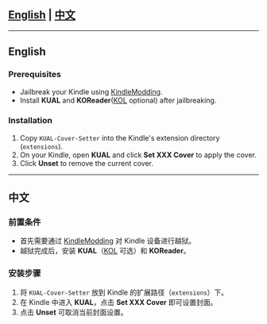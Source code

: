 ## [English](#english) | [中文](#中文)

---

## English

### Prerequisites

* Jailbreak your Kindle using [KindleModding](https://kindlemodding.org/).
* Install **KUAL** and **KOReader**([KOL](https://github.com/yparitcher/KUAL_Booklet) optional) after jailbreaking.

### Installation

1. Copy `KUAL-Cover-Setter` into the Kindle's extension directory (`extensions`).
2. On your Kindle, open **KUAL** and click **Set XXX Cover** to apply the cover.
3. Click **Unset** to remove the current cover.

---

## 中文

### 前置条件

* 首先需要通过 [KindleModding](https://kindlemodding.org/) 对 Kindle 设备进行越狱。
* 越狱完成后，安装 **KUAL**（[KOL](https://github.com/yparitcher/KUAL_Booklet) 可选）和 **KOReader**。

### 安装步骤

1. 将 `KUAL-Cover-Setter` 放到 Kindle 的扩展路径（`extensions`）下。
2. 在 Kindle 中进入 **KUAL**，点击 **Set XXX Cover** 即可设置封面。
3. 点击 **Unset** 可取消当前封面设置。
